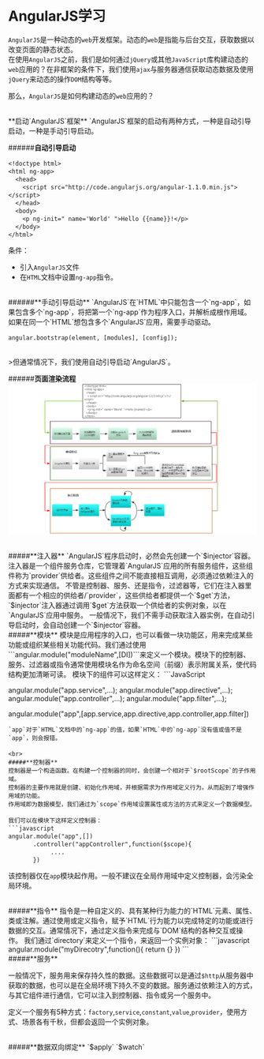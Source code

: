 # AngularJS学习

`AngularJS`是一种动态的`web`开发框架。动态的`web`是指能与后台交互，获取数据以改变页面的静态状态。  
在使用`AngularJS`之前，我们是如何通过`jQuery`或其他`JavaScript`库构建动态的`web`应用的？在非框架的条件下，我们使用`ajax`与服务器通信获取动态数据及使用`jQuery`来动态的操作`DOM`结构等等。

那么，`AngularJS`是如何构建动态的`web`应用的？

<br>
**启动`AngularJS`框架**  
`AngularJS`框架的启动有两种方式，一种是自动引导启动，一种是手动引导启动。

######**自动引导启动**
```
<!doctype html>
<html ng-app>
  <head>
    <script src="http://code.angularjs.org/angular-1.1.0.min.js"></script>
  </head>
  <body>
    <p ng-init=" name='World' ">Hello {{name}}!</p>
  </body>
</html>
```

条件：
* 引入`AngularJS`文件
* 在`HTML`文档中设置`ng-app`指令。

<br>
######**手动引导启动**
`AngularJS`在`HTML`中只能包含一个`ng-app`，如果包含多个`ng-app`，将把第一个`ng-app`作为程序入口，并解析成根作用域。如果在同一个`HTML`想包含多个`AngularJS`应用，需要手动驱动。

```
angular.bootstrap(element, [modules], [config]);
```
<br>
>但通常情况下，我们使用自动引导启动`AngularJS`。

######**页面渲染流程**
![渲染流程](渲染流程1.png)


<br>
#####**注入器**
`AngularJS`程序启动时，必然会先创建一个`$injector`容器。注入器是一个组件服务仓库，它管理着`AngularJS`应用的所有服务组件，这些组件称为`provider`供给者。这些组件之间不能直接相互调用，必须通过依赖注入的方式来实现通信。  
不管是控制器、服务、还是指令，过滤器等，它们在注入器里面都有一个相应的供给者/`provider`，这些供给者都提供一个`$get`方法，`$injector`注入器通过调用`$get`方法获取一个供给者的实例对象，以在`AngularJS`应用中服务。  
一般情况下，我们不需手动获取注入器实例，在自动引导启动时，会自动创建一个`$injector`容器。

<br>
#####**模块**
模块是应用程序的入口，也可以看做一块功能区，用来完成某些功能或组织某些相关功能代码。我们通过使用```angular.module("moduleName",[DI])```来定义一个模块。模块下的控制器、服务、过滤器或指令通常使用模块名作为命名空间（前缀）表示附属关系，使代码结构更加清晰可读。  
模块下的组件可以这样定义：
```JavaScript

  angular.module("app.service",...);
  angular.module("app.directive",...);
  angular.module("app.controller",...);
  angular.module("app.filter",...);
  
  angular.module("app",[app.service,app.directive,app.controller,app.filter])
  
```
`app`对于`HTML`文档中的`ng-app`的值，如果`HTML`中的`ng-app`没有值或值不是`app`，则会报错。

<br>
#####**控制器**
控制器是一个构造函数。在构建一个控制器的同时，会创建一个相对于`$rootScope`的子作用域。
控制器的主要作用就是创建、初始化作用域，并根据需求为作用域定义行为。从而起到了增强作用域的功能。  
作用域即为数据模型，我们通过为`scope`作用域设置属性或方法的方式来定义一个数据模型。

我们可以在模块下这样定义控制器：
```javascript
angular.module("app",[])
       .controller("appController",function($scope){
            ....
       })
```
该控制器仅在`app`模块起作用。一般不建议在全局作用域中定义控制器，会污染全局环境。

<br>
#####**指令**
指令是一种自定义的、具有某种行为能力的`HTML`元素、属性、类或注解。通过使用或定义指令，赋予`HTML`行为能力以完成特定的功能或进行数据的交互。通常情况下，通过定义指令来完成与`DOM`结构的各种交互或操作。  
我们通过`directory`来定义一个指令，来返回一个实例对象：
```javascript
angular.module("myDirecotry",function(){
    return {}
})
```


<br>
#####**服务**

一般情况下，服务用来保存持久性的数据。这些数据可以是通过`$http`从服务器中获取的数据，也可以是在全局环境下持久不变的数据。服务通过依赖注入的方式，与其它组件进行通信，它可以注入到控制器、指令或另一个服务中。

定义一个服务有5种方式：`factory`,`service`,`constant`,`value`,`provider`，使用方式、场景各有千秋，但都会返回一个实例对象。

<br>
#####**数据双向绑定**
`$apply`  `$watch`
